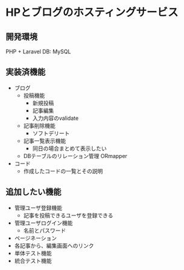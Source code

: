 # HPとブログのホスティングサービス

## 開発環境
PHP + Laravel
DB: MySQL

## 実装済機能
- ブログ
    - 投稿機能
        - 新規投稿
        - 記事編集
        - 入力内容のvalidate
    - 記事削除機能
        - ソフトデリート
    - 記事一覧表示機能
        - 同日の場合まとめて表示したい
    - DBテーブルのリレーション管理
		ORmapper
- コード
    - 作成したコードの一覧とその説明

## 追加したい機能
- 管理ユーザ登録機能
    - 記事を投稿できるユーザを登録できる
- 管理ユーザログイン機能
    - 名前とパスワード	
- ページネーション
- 各記事から、編集画面へのリンク
- 単体テスト機能
- 統合テスト機能